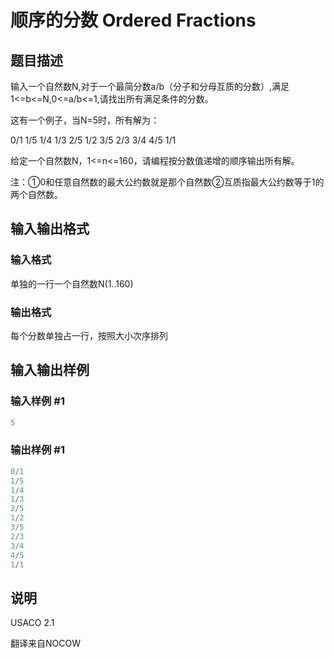 # 顺序的分数 Ordered Fractions

## 题目描述

输入一个自然数N,对于一个最简分数a/b（分子和分母互质的分数）,满足1<=b<=N,0<=a/b<=1,请找出所有满足条件的分数。

这有一个例子，当N=5时，所有解为：

0/1 1/5 1/4 1/3 2/5 1/2 3/5 2/3 3/4 4/5 1/1

给定一个自然数N，1<=n<=160，请编程按分数值递增的顺序输出所有解。

注：①0和任意自然数的最大公约数就是那个自然数②互质指最大公约数等于1的两个自然数。

## 输入输出格式

### 输入格式

单独的一行一个自然数N(1..160)

### 输出格式

每个分数单独占一行，按照大小次序排列

## 输入输出样例

### 输入样例 #1

```cpp
5

```
### 输出样例 #1

```cpp
0/1
1/5
1/4
1/3
2/5
1/2
3/5
2/3
3/4
4/5
1/1

```
## 说明

USACO 2.1

翻译来自NOCOW

